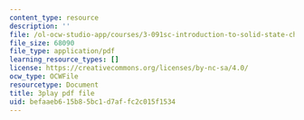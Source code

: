 ```yaml
---
content_type: resource
description: ''
file: /ol-ocw-studio-app/courses/3-091sc-introduction-to-solid-state-chemistry-fall-2010/befaaeb615b85bc1d7affc2c015f1534_xEnYH0KNkfA.pdf
file_size: 68090
file_type: application/pdf
learning_resource_types: []
license: https://creativecommons.org/licenses/by-nc-sa/4.0/
ocw_type: OCWFile
resourcetype: Document
title: 3play pdf file
uid: befaaeb6-15b8-5bc1-d7af-fc2c015f1534
---
```


